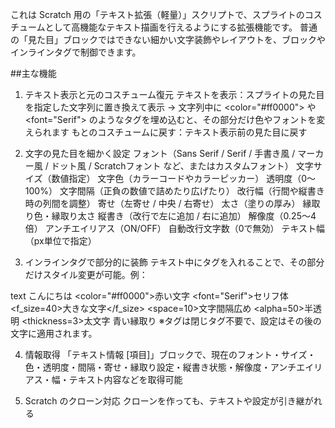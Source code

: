 これは Scratch 用の「テキスト拡張（軽量）」スクリプトで、スプライトのコスチュームとして高機能なテキスト描画を行えるようにする拡張機能です。 
普通の「見た目」ブロックではできない細かい文字装飾やレイアウトを、ブロックやインラインタグで制御できます。

##主な機能
1. テキスト表示と元のコスチューム復元
テキストを表示：スプライトの見た目を指定した文字列に置き換えて表示 → 文字列中に <color="#ff0000"> や <font="Serif"> のようなタグを埋め込むと、その部分だけ色やフォントを変えられます
もとのコスチュームに戻す：テキスト表示前の見た目に戻す

2. 文字の見た目を細かく設定
フォント（Sans Serif / Serif / 手書き風 / マーカー風 / ドット風 / Scratchフォント など、またはカスタムフォント）
文字サイズ（数値指定）
文字色（カラーコードやカラーピッカー）
透明度（0〜100%）
文字間隔（正負の数値で詰めたり広げたり）
改行幅（行間や縦書き時の列間を調整）
寄せ（左寄せ / 中央 / 右寄せ）
太さ（塗りの厚み）
縁取り色・縁取り太さ
縦書き（改行で左に追加 / 右に追加）
解像度（0.25〜4倍）
アンチエイリアス（ON/OFF）
自動改行文字数（0で無効）
テキスト幅（px単位で指定）

3. インラインタグで部分的に装飾
テキスト中にタグを入れることで、その部分だけスタイル変更が可能。例：

text
こんにちは <color="#ff0000">赤い文字</color>
<font="Serif">セリフ体</font>
<f_size=40>大きな文字</f_size>
<space=10>文字間隔広め</space>
<alpha=50>半透明</alpha>
<thickness=3>太文字</thickness>
<edge c="#0000ff" t=2>青い縁取り</edge>
※タグは閉じタグ不要で、設定はその後の文字に適用されます。

4. 情報取得
「テキスト情報 [項目]」ブロックで、現在のフォント・サイズ・色・透明度・間隔・寄せ・縁取り設定・縦書き状態・解像度・アンチエイリアス・幅・テキスト内容などを取得可能

5. Scratch のクローン対応
クローンを作っても、テキストや設定が引き継がれる
